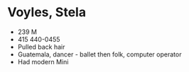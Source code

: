 # Voyles, Stela

* 239 M
* 415 440-0455
* Pulled back hair
* Guatemala, dancer - ballet then folk, computer operator
* Had modern Mini